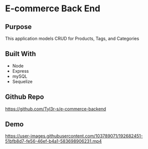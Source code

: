 # E-commerce Back End

## Purpose
This application models CRUD for Products, Tags, and Categories

## Built With
* Node
* Express
* mySQL
* Sequelize

## Github Repo

https://github.com/Tyl3r-s/e-commerce-backend

## Demo

https://user-images.githubusercontent.com/103789071/192682451-51bfb8d7-fe56-46ef-b4a1-583698906231.mp4

